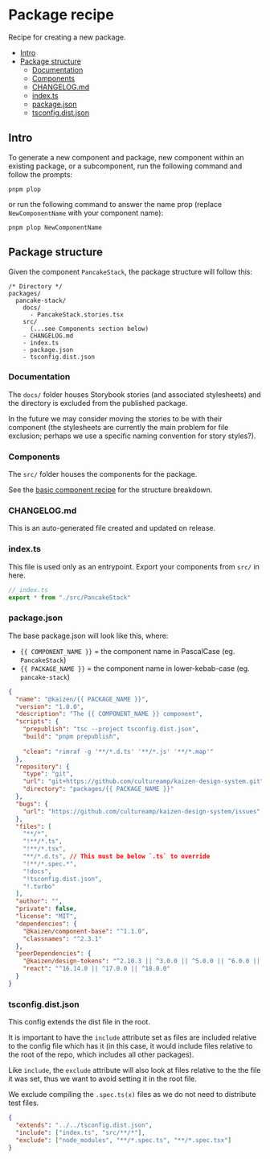 # Package recipe

Recipe for creating a new package.

- [Intro](#intro)
- [Package structure](#package-structure)
  - [Documentation](#documentation)
  - [Components](#components)
  - [CHANGELOG.md](#changelogmd)
  - [index.ts](#indexts)
  - [package.json](#packagejson)
  - [tsconfig.dist.json](#tsconfigdistjson)

## Intro

To generate a new component and package, new component within an existing package, or a subcomponent,
run the following command and follow the prompts:
```
pnpm plop
```
or run the following command to answer the name prop (replace `NewComponentName` with your component name):
```
pnpm plop NewComponentName
```

## Package structure

Given the component `PancakeStack`, the package structure will follow this:

```
/* Directory */
packages/
  pancake-stack/
    docs/
      - PancakeStack.stories.tsx
    src/
      (...see Components section below)
    - CHANGELOG.md
    - index.ts
    - package.json
    - tsconfig.dist.json
```

### Documentation

The `docs/` folder houses Storybook stories (and associated stylesheets) and the directory is excluded from the published package.

In the future we may consider moving the stories to be with their component (the stylesheets are currently the main problem for file exclusion; perhaps we use a specific naming convention for story styles?).

### Components

The `src/` folder houses the components for the package.

See the [basic component recipe](basic-component.md) for the structure breakdown.

### CHANGELOG.md

This is an auto-generated file created and updated on release.

### index.ts

This file is used only as an entrypoint. Export your components from `src/` in here.

```ts
// index.ts
export * from "./src/PancakeStack"
```

### package.json

The base package.json will look like this, where:
- `{{ COMPONENT_NAME }}` = the component name in PascalCase (eg. `PancakeStack`)
- `{{ PACKAGE_NAME }}` = the component name in lower-kebab-case (eg. `pancake-stack`)

```json
{
  "name": "@kaizen/{{ PACKAGE_NAME }}",
  "version": "1.0.0",
  "description": "The {{ COMPONENT_NAME }} component",
  "scripts": {
    "prepublish": "tsc --project tsconfig.dist.json",
    "build": "pnpm prepublish",
    
    "clean": "rimraf -g '**/*.d.ts' '**/*.js' '**/*.map'"
  },
  "repository": {
    "type": "git",
    "url": "git+https://github.com/cultureamp/kaizen-design-system.git",
    "directory": "packages/{{ PACKAGE_NAME }}"
  },
  "bugs": {
    "url": "https://github.com/cultureamp/kaizen-design-system/issues"
  },
  "files": [
    "**/*",
    "!**/*.ts",
    "!**/*.tsx",
    "**/*.d.ts", // This must be below `.ts` to override
    "!**/*.spec.*",
    "!docs",
    "!tsconfig.dist.json",
    "!.turbo"
  ],
  "author": "",
  "private": false,
  "license": "MIT",
  "dependencies": {
    "@kaizen/component-base": "^1.1.0",
    "classnames": "^2.3.1"
  },
  "peerDependencies": {
    "@kaizen/design-tokens": "^2.10.3 || ^3.0.0 || ^5.0.0 || ^6.0.0 || ^7.0.0 || ^8.0.0 || ^9.0.0 || ^10.0.0",
    "react": "^16.14.0 || ^17.0.0 || ^18.0.0"
  }
}
```

### tsconfig.dist.json

This config extends the dist file in the root.

It is important to have the `include` attribute set as files are included relative to the config file which has it (in this case, it would include files relative to the root of the repo, which includes all other packages).

Like `include`, the `exclude` attribute will also look at files relative to the the file it was set, thus we want to avoid setting it in the root file.

We exclude compiling the `.spec.ts(x)` files as we do not need to distribute test files.

```json
{
  "extends": "../../tsconfig.dist.json",
  "include": ["index.ts", "src/**/*"],
  "exclude": ["node_modules", "**/*.spec.ts", "**/*.spec.tsx"]
}
```
